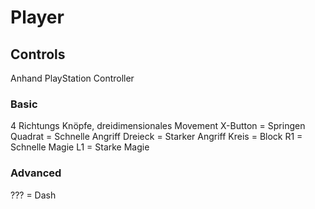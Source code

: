# Player

## Controls
Anhand PlayStation Controller
### Basic
4 Richtungs Knöpfe, dreidimensionales Movement
X-Button = Springen
Quadrat = Schnelle Angriff
Dreieck = Starker Angriff
Kreis = Block
R1 = Schnelle Magie
L1 = Starke Magie

### Advanced 
??? = Dash
